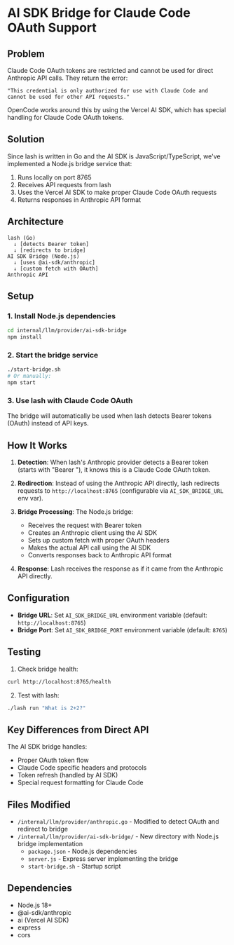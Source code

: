 # AI SDK Bridge for Claude Code OAuth Support

## Problem
Claude Code OAuth tokens are restricted and cannot be used for direct Anthropic API calls. They return the error:
```
"This credential is only authorized for use with Claude Code and cannot be used for other API requests."
```

OpenCode works around this by using the Vercel AI SDK, which has special handling for Claude Code OAuth tokens.

## Solution
Since lash is written in Go and the AI SDK is JavaScript/TypeScript, we've implemented a Node.js bridge service that:
1. Runs locally on port 8765
2. Receives API requests from lash
3. Uses the Vercel AI SDK to make proper Claude Code OAuth requests
4. Returns responses in Anthropic API format

## Architecture

```
lash (Go) 
  ↓ [detects Bearer token]
  ↓ [redirects to bridge]
AI SDK Bridge (Node.js)
  ↓ [uses @ai-sdk/anthropic]
  ↓ [custom fetch with OAuth]
Anthropic API
```

## Setup

### 1. Install Node.js dependencies
```bash
cd internal/llm/provider/ai-sdk-bridge
npm install
```

### 2. Start the bridge service
```bash
./start-bridge.sh
# Or manually:
npm start
```

### 3. Use lash with Claude Code OAuth
The bridge will automatically be used when lash detects Bearer tokens (OAuth) instead of API keys.

## How It Works

1. **Detection**: When lash's Anthropic provider detects a Bearer token (starts with "Bearer "), it knows this is a Claude Code OAuth token.

2. **Redirection**: Instead of using the Anthropic API directly, lash redirects requests to `http://localhost:8765` (configurable via `AI_SDK_BRIDGE_URL` env var).

3. **Bridge Processing**: The Node.js bridge:
   - Receives the request with Bearer token
   - Creates an Anthropic client using the AI SDK
   - Sets up custom fetch with proper OAuth headers
   - Makes the actual API call using the AI SDK
   - Converts responses back to Anthropic API format

4. **Response**: Lash receives the response as if it came from the Anthropic API directly.

## Configuration

- **Bridge URL**: Set `AI_SDK_BRIDGE_URL` environment variable (default: `http://localhost:8765`)
- **Bridge Port**: Set `AI_SDK_BRIDGE_PORT` environment variable (default: `8765`)

## Testing

1. Check bridge health:
```bash
curl http://localhost:8765/health
```

2. Test with lash:
```bash
./lash run "What is 2+2?"
```

## Key Differences from Direct API

The AI SDK bridge handles:
- Proper OAuth token flow
- Claude Code specific headers and protocols
- Token refresh (handled by AI SDK)
- Special request formatting for Claude Code

## Files Modified

- `/internal/llm/provider/anthropic.go` - Modified to detect OAuth and redirect to bridge
- `/internal/llm/provider/ai-sdk-bridge/` - New directory with Node.js bridge implementation
  - `package.json` - Node.js dependencies
  - `server.js` - Express server implementing the bridge
  - `start-bridge.sh` - Startup script

## Dependencies

- Node.js 18+ 
- @ai-sdk/anthropic
- ai (Vercel AI SDK)
- express
- cors